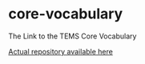 # core-vocabulary
The Link to the TEMS Core Vocabulary 

[Actual repository available here](https://git.ebu.io/aim/tems)
